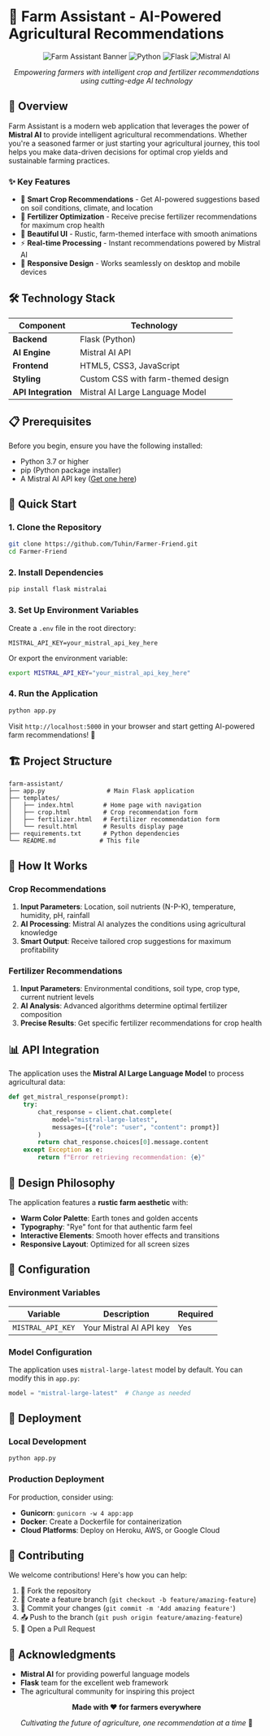 # 🌾 Farm Assistant - AI-Powered Agricultural Recommendations

<div align="center">

![Farm Assistant Banner](https://img.shields.io/badge/Farm-Assistant-green?style=for-the-badge&logo=leaf&logoColor=white)
![Python](https://img.shields.io/badge/Python-3.7+-blue?style=for-the-badge&logo=python&logoColor=white)
![Flask](https://img.shields.io/badge/Flask-2.0+-red?style=for-the-badge&logo=flask&logoColor=white)
![Mistral AI](https://img.shields.io/badge/Mistral-AI-orange?style=for-the-badge&logo=ai&logoColor=white)

*Empowering farmers with intelligent crop and fertilizer recommendations using cutting-edge AI technology*

</div>

## 🚀 Overview

Farm Assistant is a modern web application that leverages the power of **Mistral AI** to provide intelligent agricultural recommendations. Whether you're a seasoned farmer or just starting your agricultural journey, this tool helps you make data-driven decisions for optimal crop yields and sustainable farming practices.

### ✨ Key Features

- 🌱 **Smart Crop Recommendations** - Get AI-powered suggestions based on soil conditions, climate, and location
- 🧪 **Fertilizer Optimization** - Receive precise fertilizer recommendations for maximum crop health
- 🎨 **Beautiful UI** - Rustic, farm-themed interface with smooth animations
- ⚡ **Real-time Processing** - Instant recommendations powered by Mistral AI
- 📱 **Responsive Design** - Works seamlessly on desktop and mobile devices

## 🛠️ Technology Stack

| Component | Technology |
|-----------|------------|
| **Backend** | Flask (Python) |
| **AI Engine** | Mistral AI API |
| **Frontend** | HTML5, CSS3, JavaScript |
| **Styling** | Custom CSS with farm-themed design |
| **API Integration** | Mistral AI Large Language Model |

## 📋 Prerequisites

Before you begin, ensure you have the following installed:

- Python 3.7 or higher
- pip (Python package installer)
- A Mistral AI API key ([Get one here](https://mistral.ai/))

## 🚀 Quick Start

### 1. Clone the Repository

```bash
git clone https://github.com/Tuhin/Farmer-Friend.git
cd Farmer-Friend
```

### 2. Install Dependencies

```bash
pip install flask mistralai
```

### 3. Set Up Environment Variables

Create a `.env` file in the root directory:

```env
MISTRAL_API_KEY=your_mistral_api_key_here
```

Or export the environment variable:

```bash
export MISTRAL_API_KEY="your_mistral_api_key_here"
```

### 4. Run the Application

```bash
python app.py
```

Visit `http://localhost:5000` in your browser and start getting AI-powered farm recommendations! 🎉

## 🏗️ Project Structure

```
farm-assistant/
├── app.py                 # Main Flask application
├── templates/
│   ├── index.html        # Home page with navigation
│   ├── crop.html         # Crop recommendation form
│   ├── fertilizer.html   # Fertilizer recommendation form
│   └── result.html       # Results display page
├── requirements.txt      # Python dependencies
└── README.md            # This file
```

## 🌾 How It Works

### Crop Recommendations

1. **Input Parameters**: Location, soil nutrients (N-P-K), temperature, humidity, pH, rainfall
2. **AI Processing**: Mistral AI analyzes the conditions using agricultural knowledge
3. **Smart Output**: Receive tailored crop suggestions for maximum profitability

### Fertilizer Recommendations

1. **Input Parameters**: Environmental conditions, soil type, crop type, current nutrient levels
2. **AI Analysis**: Advanced algorithms determine optimal fertilizer composition
3. **Precise Results**: Get specific fertilizer recommendations for crop health

## 📊 API Integration

The application uses the **Mistral AI Large Language Model** to process agricultural data:

```python
def get_mistral_response(prompt):
    try:
        chat_response = client.chat.complete(
            model="mistral-large-latest",
            messages=[{"role": "user", "content": prompt}]
        )
        return chat_response.choices[0].message.content
    except Exception as e:
        return f"Error retrieving recommendation: {e}"
```

## 🎨 Design Philosophy

The application features a **rustic farm aesthetic** with:

- **Warm Color Palette**: Earth tones and golden accents
- **Typography**: "Rye" font for that authentic farm feel
- **Interactive Elements**: Smooth hover effects and transitions
- **Responsive Layout**: Optimized for all screen sizes

## 🔧 Configuration

### Environment Variables

| Variable | Description | Required |
|----------|-------------|----------|
| `MISTRAL_API_KEY` | Your Mistral AI API key | Yes |

### Model Configuration

The application uses `mistral-large-latest` model by default. You can modify this in `app.py`:

```python
model = "mistral-large-latest"  # Change as needed
```

## 🚀 Deployment

### Local Development

```bash
python app.py
```

### Production Deployment

For production, consider using:

- **Gunicorn**: `gunicorn -w 4 app:app`
- **Docker**: Create a Dockerfile for containerization
- **Cloud Platforms**: Deploy on Heroku, AWS, or Google Cloud

## 🤝 Contributing

We welcome contributions! Here's how you can help:

1. 🍴 Fork the repository
2. 🌿 Create a feature branch (`git checkout -b feature/amazing-feature`)
3. 💾 Commit your changes (`git commit -m 'Add amazing feature'`)
4. 📤 Push to the branch (`git push origin feature/amazing-feature`)
5. 🔀 Open a Pull Request


## 🙏 Acknowledgments

- **Mistral AI** for providing powerful language models
- **Flask** team for the excellent web framework
- The agricultural community for inspiring this project


<div align="center">

**Made with ❤️ for farmers everywhere**

*Cultivating the future of agriculture, one recommendation at a time* 🌱

</div>
